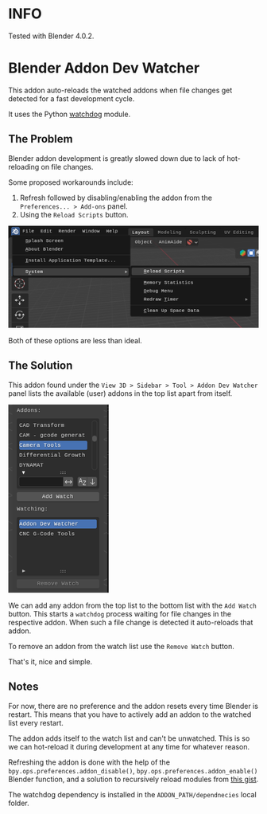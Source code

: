 # INFO

Tested with Blender 4.0.2.

# Blender Addon Dev Watcher

This addon auto-reloads the watched addons when file changes get detected for a fast development cycle.

It uses the Python [watchdog](https://github.com/gorakhargosh/watchdog) module.

## The Problem

Blender addon development is greatly slowed down due to lack of hot-reloading on file changes.

Some proposed workarounds include:

1. Refresh followed by disabling/enabling the addon from the `Preferences... > Add-ons` panel.
2. Using the `Reload Scripts` button.

![](readme/reload-scripts.png)

Both of these options are less than ideal.

## The Solution

This addon found under the `View 3D > Sidebar > Tool > Addon Dev Watcher` panel lists the available (user) addons in the top list apart from itself.

![](readme/addon-dev-watcher.png)

We can add any addon from the top list to the bottom list with the `Add Watch` button. This starts a `watchdog` process waiting for file changes in the respective addon. When such a file change is detected it auto-reloads that addon.

To remove an addon from the watch list use the `Remove Watch` button.

That's it, nice and simple.

## Notes

For now, there are no preference and the addon resets every time Blender is restart. This means that you have to actively add an addon to the watched list every restart.

The addon adds itself to the watch list and can't be unwatched. This is so we can hot-reload it during development at any time for whatever reason.

Refreshing the addon is done with the help of the `bpy.ops.preferences.addon_disable()`, `bpy.ops.preferences.addon_enable()` Blender function, and a solution to recursively reload modules from [this gist](https://gist.github.com/KristianHolsheimer/f139646259056c1dffbf79169f84c5de).

The watchdog dependency is installed in the `ADDON_PATH/dependnecies` local folder.
